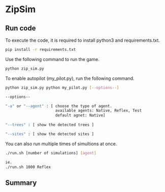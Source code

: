 # ZipSim

## Run code
To execute the code, it is required to install python3 and requirements.txt.

```bash
pip install -r requirements.txt
```

Use the following command to run the game.
```bash
python zip_sim.py
```

To enable autopilot (my_pilot.py), run the following command.
```bash
python zip_sim.py python my_pilot.py [--options--]

--options--

"-a" or "--agent" : [ choose the type of agent.
                      available agents: Native, Reflex, Test
                      default agnet: Native]
                      
"--trees" : [ show the detected trees ]

"--sites" : [ show the detected sites ]
```

You can also run multiple times of simultions at once.
```bash
./run.sh [number of simulations] [agent]

ie.
./run.sh 1000 Reflex
```

## Summary
